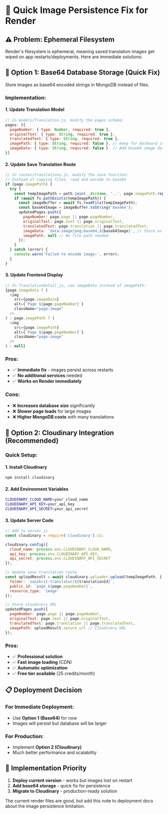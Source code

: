 # 🔧 Quick Image Persistence Fix for Render

## ⚠️ Problem: Ephemeral Filesystem

Render's filesystem is ephemeral, meaning saved translation images get wiped on app restarts/deployments. Here are immediate solutions:

## 🚀 Option 1: Base64 Database Storage (Quick Fix)

Store images as base64 encoded strings in MongoDB instead of files.

### Implementation:

#### 1. Update Translation Model
```javascript
// In models/Translation.js, modify the pages schema:
pages: [{
  pageNumber: { type: Number, required: true },
  originalText: { type: String, required: true },
  translatedText: { type: String, required: true },
  imagePath: { type: String, required: false }, // Keep for backward compatibility
  imageData: { type: String, required: false }  // Add base64 image data
}]
```

#### 2. Update Save Translation Route
```javascript
// In routes/translations.js, modify the save function:
// Instead of copying files, read and encode to base64
if (page.imagePath) {
  try {
    const tempImagePath = path.join(__dirname, '..', page.imagePath.replace('/uploads/', 'uploads/'));
    if (await fs.pathExists(tempImagePath)) {
      const imageBuffer = await fs.readFile(tempImagePath);
      const base64Image = imageBuffer.toString('base64');
      updatedPages.push({
        pageNumber: page.page || page.pageNumber,
        originalText: page.text || page.originalText,
        translatedText: page.translation || page.translatedText,
        imageData: `data:image/png;base64,${base64Image}`, // Store as data URL
        imagePath: null // No file path needed
      });
    }
  } catch (error) {
    console.warn('Failed to encode image:', error);
  }
}
```

#### 3. Update Frontend Display
```javascript
// In TranslationDetail.js, use imageData instead of imagePath:
{page.imageData ? (
  <img 
    src={page.imageData} 
    alt={`Page ${page.pageNumber}`}
    className="page-image"
  />
) : page.imagePath ? (
  <img 
    src={page.imagePath} 
    alt={`Page ${page.pageNumber}`}
    className="page-image"
  />
) : null}
```

### Pros:
- ✅ **Immediate fix** - images persist across restarts
- ✅ **No additional services** needed
- ✅ **Works on Render immediately**

### Cons:
- ❌ **Increases database size** significantly
- ❌ **Slower page loads** for large images
- ❌ **Higher MongoDB costs** with many translations

## 🌟 Option 2: Cloudinary Integration (Recommended)

### Quick Setup:

#### 1. Install Cloudinary
```bash
npm install cloudinary
```

#### 2. Add Environment Variables
```bash
CLOUDINARY_CLOUD_NAME=your_cloud_name
CLOUDINARY_API_KEY=your_api_key  
CLOUDINARY_API_SECRET=your_api_secret
```

#### 3. Update Server Code
```javascript
// Add to server.js
const cloudinary = require('cloudinary').v2;

cloudinary.config({
  cloud_name: process.env.CLOUDINARY_CLOUD_NAME,
  api_key: process.env.CLOUDINARY_API_KEY,
  api_secret: process.env.CLOUDINARY_API_SECRET
});

// Update save translation route
const uploadResult = await cloudinary.uploader.upload(tempImagePath, {
  folder: `sanskrit-translator/${translationId}`,
  public_id: `page_${page.pageNumber}`,
  resource_type: 'image'
});

// Store cloudinary URL
updatedPages.push({
  pageNumber: page.page || page.pageNumber,
  originalText: page.text || page.originalText,
  translatedText: page.translation || page.translatedText,
  imagePath: uploadResult.secure_url // Cloudinary URL
});
```

### Pros:
- ✅ **Professional solution**
- ✅ **Fast image loading** (CDN)
- ✅ **Automatic optimization**
- ✅ **Free tier available** (25 credits/month)

## 📋 Deployment Decision

### For Immediate Deployment:
- Use **Option 1 (Base64)** for now
- Images will persist but database will be larger

### For Production:
- Implement **Option 2 (Cloudinary)** 
- Much better performance and scalability

## 🔧 Implementation Priority

1. **Deploy current version** - works but images lost on restart
2. **Add base64 storage** - quick fix for persistence  
3. **Migrate to Cloudinary** - production-ready solution

The current render files are good, but add this note to deployment docs about the image persistence limitation.